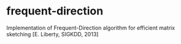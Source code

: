 frequent-direction
==================

Implementation of Frequent-Direction algorithm for efficient matrix sketching [E. Liberty, SIGKDD, 2013]
